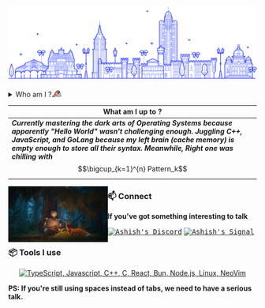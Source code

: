 ![image](./assets/india.png)

<details>
<summary>Who am I ?<img height="20" width="20" src="./assets/parrot.gif"></summary><br>
  
> ***I'm that dev from India who gets excited about solving problems algorithmically and doing unexpected things by tinkering with programming languages and software. Breaking down problems into small algorithms, coming up with solutions, thinking through logic, and writing code - that's what gets me pumped every day!***

</details>

|  What am I up to ? |
| ------------- | 
| ***Currently mastering the dark arts of Operating Systems because apparently "Hello World" wasn't challenging enough. Juggling C++, JavaScript, and GoLang because my left brain (cache memory) is empty enough to store all their syntax. Meanwhile, Right one was chilling with***$$\bigcup_{k=1}^{n} Pattern_k$$ |


<div hignt="40%" width="40%" object-fit="contain">
  <img hignt="40%" width="40%" object-fit="contain" align="left" src="./assets/wild_robot.jpg"/>
</div>


### 📫 Connect

<p><strong>If you've got something interesting to talk</strong></p>

<a href="https://discord.com/channels/@ashudevcodes"><kbd><img align="centre" alt="Ashish's Discord" width="25px" src="https://img.icons8.com/bubbles/50/discord-logo.png"/></a> 
<a href="https://signal.me/#eu/oQPOyJDVfCfjKQGm3y5-qR-VdoWef77dkuCWx_ADMW6m1x3NCYpLvbFoXk6OnKXC"><kbd><img align="centre" alt="Ashish's Signal" width="25px" src="https://uxwing.com/wp-content/themes/uxwing/download/brands-and-social-media/signal-app-icon.png"/></a>


### 📦 Tools I use
<p align="center">
  <a href="#">
    <img style="width:55%" src="https://skillicons.dev/icons?i=ts,js,cpp,c,go,linux,neovim,react,bun,nodejs" alt="TypeScript, Javascript, C++, C, React, Bun, Node.js, Linux, NeoVim">
  </a>
</p>

<p><strong>PS: If you're still using spaces instead of tabs, we need to have a serious talk.</strong></p>
